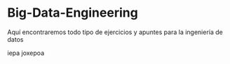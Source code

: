 # Big-Data-Engineering
Aquí encontraremos todo tipo de ejercicios y apuntes para la ingeniería de datos

iepa joxepoa